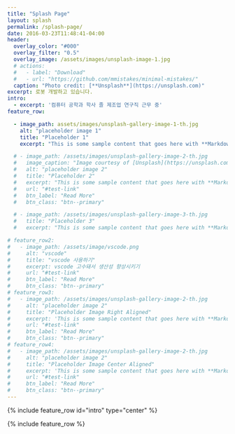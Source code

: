 ```yaml
---
title: "Splash Page"
layout: splash
permalink: /splash-page/
date: 2016-03-23T11:48:41-04:00
header:
  overlay_color: "#000"
  overlay_filter: "0.5"
  overlay_image: /assets/images/unsplash-image-1.jpg
  # actions:
  #   - label: "Download"
  #   - url: "https://github.com/mmistakes/minimal-mistakes/"
  caption: "Photo credit: [**Unsplash**](https://unsplash.com)"
excerpt: 로봇 개발하고 있습니다.
intro: 
  - excerpt: '컴퓨터 공학과 학사 졸 제조업 연구직 근무 중'
feature_row:

  - image_path: assets/images/unsplash-gallery-image-1-th.jpg
    alt: "placeholder image 1"
    title: "Placeholder 1"
    excerpt: "This is some sample content that goes here with **Markdown** formatting."

  # - image_path: /assets/images/unsplash-gallery-image-2-th.jpg
  #   image_caption: "Image courtesy of [Unsplash](https://unsplash.com/)"
  #   alt: "placeholder image 2"
  #   title: "Placeholder 2"
  #   excerpt: "This is some sample content that goes here with **Markdown** formatting."
  #   url: "#test-link"
  #   btn_label: "Read More"
  #   btn_class: "btn--primary"

  # - image_path: /assets/images/unsplash-gallery-image-3-th.jpg
  #   title: "Placeholder 3"
  #   excerpt: "This is some sample content that goes here with **Markdown** formatting."

# feature_row2:
#   - image_path: /assets/image/vscode.png
#     alt: "vscode"
#     title: "vscode 사용하기"
#     excerpt: vscode 고수돼서 생산성 향상시키기
#     url: "#test-link"
#     btn_label: "Read More"
#     btn_class: "btn--primary"
# feature_row3:
#   - image_path: /assets/images/unsplash-gallery-image-2-th.jpg
#     alt: "placeholder image 2"
#     title: "Placeholder Image Right Aligned"
#     excerpt: 'This is some sample content that goes here with **Markdown** formatting. Right aligned with `type="right"`'
#     url: "#test-link"
#     btn_label: "Read More"
#     btn_class: "btn--primary"
# feature_row4:
#   - image_path: /assets/images/unsplash-gallery-image-2-th.jpg
#     alt: "placeholder image 2"
#     title: "Placeholder Image Center Aligned"
#     excerpt: 'This is some sample content that goes here with **Markdown** formatting. Centered with `type="center"`'
#     url: "#test-link"
#     btn_label: "Read More"
#     btn_class: "btn--primary"
---
```


{% include feature_row id="intro" type="center" %}

{% include feature_row %}

<!-- {% include feature_row id="feature_row2" type="left" %} -->

<!-- {% include feature_row id="feature_row3" type="right" %} -->

<!-- {% include feature_row id="feature_row4" type="center" %} -->